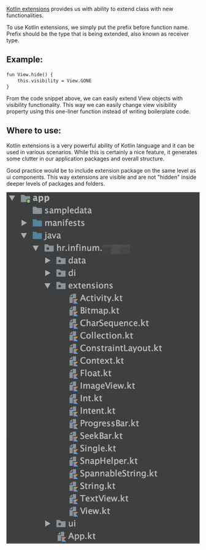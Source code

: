 [Kotlin extensions](https://kotlinlang.org/docs/reference/extensions.html) provides us with ability to extend class with new functionalities.

To use Kotlin extensions, we simply put the prefix before function name. Prefix should be the type that is being extended, also known as receiver type.


## Example:

```
fun View.hide() {
    this.visibility = View.GONE
}
```

From the code snippet above, we can easily extend View objects with visibility functionality.
This way we can easily change view visibility property using this one-liner function instead of writing boilerplate code.


## Where to use:

Kotlin extensions is a very powerful ability of Kotlin language and it can be used in various scenarios. While this is certainly a nice feature,
it generates some clutter in our application packages and overall structure.

Good practice would be to include extension package on the same level as ui components. This way extensions are visible and are not "hidden"
inside deeper levels of packages and folders.

![Kotlin Extension Packaging ](/img/kotlin_extensions.png)
